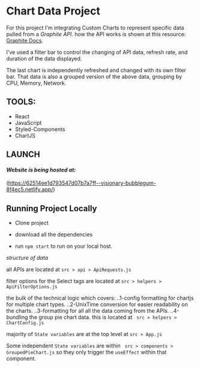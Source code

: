 # Chart Data Project

For this project I'm integrating Custom Charts to represent specific data pulled from a _Graphite API_.
how the API works is shown at this resource: [Graphite Docs](https://graphite-api.readthedocs.io/en/latest/api.html#the-render-api-render).

I've used a filter bar to control the changing of API data, refresh rate, and duration of the data displayed.

The last chart is independently refreshed and changed with its own filter bar.
That data is also a grouped version of the above data, grouping by CPU, Memory, Network.

## TOOLS:

- React
- JavaScript
- Styled-Components
- ChartJS

## LAUNCH

#### _Website is being hosted at:_

(https://62514ee1d793547d07b7a7ff--visionary-bubblegum-8f4ec5.netlify.app/)

## Running Project Locally

- Clone project

- download all the dependencies

- run `npm start` to run on your local host.

_structure of data_

all APIs are located at `src > api > ApiRequests.js`

filter options for the Select tags are located at `src > helpers > ApiFilterOptions.js`

the bulk of the technical logic which covers:
..1-config formatting for chartjs for multiple chart types.
..2-UnixTime conversion for easier readability on the charts.
..3-formatting for all all the data coming from the APIs.
..4-bundling the group pie chart data.
this is located at ` src > helpers > ChartConfig.js`

majority of `State variables` are at the top level at `src > App.js`

Some independent `State variables` are within ` src > components > GroupedPieChart.js` so they only trigger the `useEffect` within that component.
